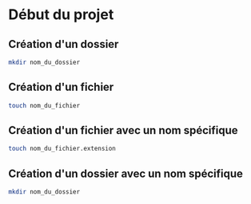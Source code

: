 # Début du projet
## Création d'un dossier
```bash
mkdir nom_du_dossier
```
## Création d'un fichier
```bash
touch nom_du_fichier
```
## Création d'un fichier avec un nom spécifique
```bash
touch nom_du_fichier.extension
```
## Création d'un dossier avec un nom spécifique
```bash
mkdir nom_du_dossier
```